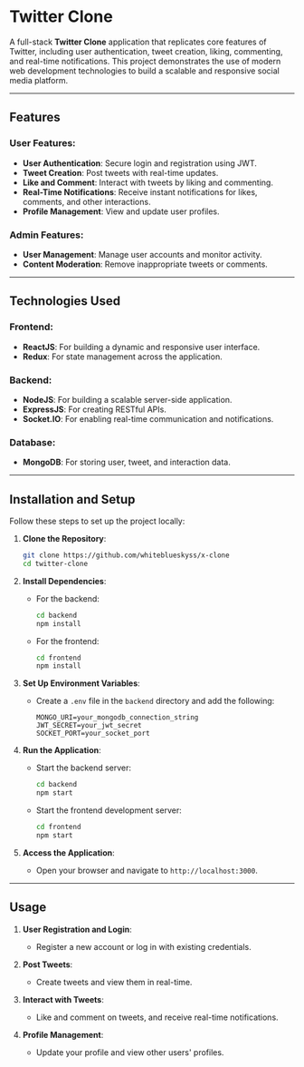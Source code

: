 
# **Twitter Clone**

A full-stack **Twitter Clone** application that replicates core features of Twitter, including user authentication, tweet creation, liking, commenting, and real-time notifications. This project demonstrates the use of modern web development technologies to build a scalable and responsive social media platform.

---

## **Features**

### **User Features:**
- **User Authentication**: Secure login and registration using JWT.
- **Tweet Creation**: Post tweets with real-time updates.
- **Like and Comment**: Interact with tweets by liking and commenting.
- **Real-Time Notifications**: Receive instant notifications for likes, comments, and other interactions.
- **Profile Management**: View and update user profiles.

### **Admin Features:**
- **User Management**: Manage user accounts and monitor activity.
- **Content Moderation**: Remove inappropriate tweets or comments.

---

## **Technologies Used**

### **Frontend:**
- **ReactJS**: For building a dynamic and responsive user interface.
- **Redux**: For state management across the application.

### **Backend:**
- **NodeJS**: For building a scalable server-side application.
- **ExpressJS**: For creating RESTful APIs.
- **Socket.IO**: For enabling real-time communication and notifications.

### **Database:**
- **MongoDB**: For storing user, tweet, and interaction data.

---

## **Installation and Setup**

Follow these steps to set up the project locally:

1. **Clone the Repository**:
   ```bash
   git clone https://github.com/whiteblueskyss/x-clone
   cd twitter-clone
   ```

2. **Install Dependencies**:
   - For the backend:
     ```bash
     cd backend
     npm install
     ```
   - For the frontend:
     ```bash
     cd frontend
     npm install
     ```

3. **Set Up Environment Variables**:
   - Create a `.env` file in the `backend` directory and add the following:
     ```
     MONGO_URI=your_mongodb_connection_string
     JWT_SECRET=your_jwt_secret
     SOCKET_PORT=your_socket_port
     ```

4. **Run the Application**:
   - Start the backend server:
     ```bash
     cd backend
     npm start
     ```
   - Start the frontend development server:
     ```bash
     cd frontend
     npm start
     ```

5. **Access the Application**:
   - Open your browser and navigate to `http://localhost:3000`.

---

## **Usage**

1. **User Registration and Login**:
   - Register a new account or log in with existing credentials.

2. **Post Tweets**:
   - Create tweets and view them in real-time.

3. **Interact with Tweets**:
   - Like and comment on tweets, and receive real-time notifications.

4. **Profile Management**:
   - Update your profile and view other users' profiles.
